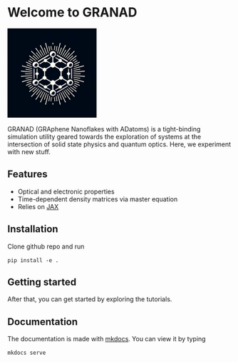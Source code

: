 # Welcome to GRANAD
![Logo](/docs/images/logo.png)

GRANAD (GRAphene Nanoflakes with ADatoms) is a tight-binding simulation utility geared towards the exploration of systems at the intersection of solid state physics and quantum optics. Here, we experiment with new stuff.

## Features

- Optical and electronic properties 
- Time-dependent density matrices via master equation
- Relies on [JAX](https://jax.readthedocs.io/en/latest/)

## Installation

Clone github repo and run


```
pip install -e .
```

## Getting started

After that, you can get started by exploring the tutorials.


## Documentation
The documentation is made with [mkdocs](https://www.mkdocs.org/). You can view it by typing

```
mkdocs serve
```


